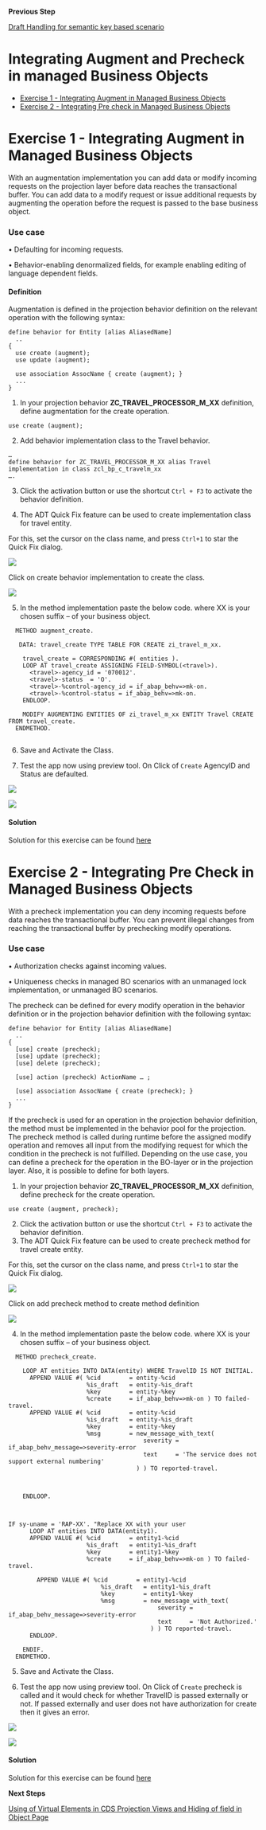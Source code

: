 **Previous Step**


[Draft Handling for semantic key based scenario](/docs/Managed%20Implementation/DraftSemanticKey/README.md)

# Integrating Augment and Precheck in managed Business Objects
* [Exercise 1 - Integrating Augment in Managed Business Objects](#exercise-1)
* [Exercise 2 - Integrating Pre check in Managed Business Objects](#exercise-2)

<a id="exercise-1"></a>
# Exercise 1 - Integrating Augment in Managed Business Objects
With an augmentation implementation you can add data or modify incoming requests on the projection layer before data reaches the transactional buffer.
You can add data to a modify request or issue additional requests by augmenting the operation before the request is passed to the base business object.

### Use case
•	Defaulting for incoming requests.

•	Behavior-enabling denormalized fields, for example enabling editing of language dependent fields.

#### Definition
Augmentation is defined in the projection behavior definition on the relevant operation with the following syntax:

```
define behavior for Entity [alias AliasedName]
  ..
{
  use create (augment);
  use update (augment); 

  use association AssocName { create (augment); }
  ...
}
```

1.	In your projection behavior **ZC_TRAVEL_PROCESSOR_M_XX** definition, define augmentation for the create  operation.

```
use create (augment);

```

2.	Add behavior implementation class to the Travel behavior.

```
…
define behavior for ZC_TRAVEL_PROCESSOR_M_XX alias Travel
implementation in class zcl_bp_c_travelm_xx
….
```

3.	Click the activation button or use the shortcut `Ctrl + F3` to activate the behavior definition.

4.	The ADT Quick Fix feature can be used to create implementation class for travel entity.

For this, set the cursor on the class name, and press `Ctrl+1` to star the Quick Fix dialog.

![](images/BILForAugmentation.png)


Click on create behavior implementation to create the class.

![](images/BILClassForAugmentation.png)

5.	In the method implementation paste the below code. where XX is your chosen suffix – of your business object.

```
  METHOD augment_create.
  
   DATA: travel_create TYPE TABLE FOR CREATE zi_travel_m_xx.

    travel_create = CORRESPONDING #( entities ).
    LOOP AT travel_create ASSIGNING FIELD-SYMBOL(<travel>).
      <travel>-agency_id = '070012'.
      <travel>-status  = 'O'.
      <travel>-%control-agency_id = if_abap_behv=>mk-on.
      <travel>-%control-status = if_abap_behv=>mk-on.
    ENDLOOP.

    MODIFY AUGMENTING ENTITIES OF zi_travel_m_xx ENTITY Travel CREATE FROM travel_create.
  ENDMETHOD.
  
  ```
  
6.	Save and Activate the Class.

7.	Test the app now using preview tool. On Click of `Create` AgencyID and Status are defaulted.

![](images/TestForAugmentation1.png)

![](images/TestForAugmentation2.png)

#### Solution 
Solution for this exercise can be found [here](/docs/Managed%20Implementation/Augment%20and%20Precheck/Solutions/Augment)

<a id="exercise-2"></a>
# Exercise 2 - Integrating Pre Check in Managed Business Objects

With a precheck implementation you can deny incoming requests before data reaches the transactional buffer.
You can prevent illegal changes from reaching the transactional buffer by prechecking modify operations.

### Use case

•	Authorization checks against incoming values.

•	Uniqueness checks in managed BO scenarios with an unmanaged lock implementation, or unmanaged BO scenarios.

The precheck can be defined for every modify operation in the behavior definition or in the projection behavior definition with the following syntax:

```
define behavior for Entity [alias AliasedName]
  ..
{
  [use] create (precheck);
  [use] update (precheck); 
  [use] delete (precheck);

  [use] action (precheck) ActionName … ; 

  [use] association AssocName { create (precheck); }
  ...
}

```

If the precheck is used for an operation in the projection behavior definition, the method must be implemented in the behavior pool for the projection.
The precheck method is called during runtime before the assigned modify operation and removes all input from the modifying request for which the condition in the precheck is not fulfilled.
Depending on the use case, you can define a precheck for the operation in the BO-layer or in the projection layer. Also, it is possible to define for both layers.
1.	In your projection behavior **ZC_TRAVEL_PROCESSOR_M_XX** definition, define precheck for the create  operation.

```
use create (augment, precheck);
```


2.	Click the activation button or use the shortcut `Ctrl + F3` to activate the behavior definition.
3.	The ADT Quick Fix feature can be used to create precheck method for travel create entity.

For this, set the cursor on the class name, and press `Ctrl+1` to star the Quick Fix dialog.

![](images/PreCheck.png)

Click on add precheck method to create method definition

![](images/PreCheckDefn.png)

4.	In the method implementation paste the below code. where XX is your chosen suffix – of your business object.

```
  METHOD precheck_create.

    LOOP AT entities INTO DATA(entity) WHERE TravelID IS NOT INITIAL.
      APPEND VALUE #( %cid        = entity-%cid
                      %is_draft   = entity-%is_draft
                      %key        = entity-%key
                      %create     = if_abap_behv=>mk-on ) TO failed-travel.
      APPEND VALUE #( %cid        = entity-%cid
                      %is_draft   = entity-%is_draft
                      %key        = entity-%key
                      %msg        = new_message_with_text(
                                      severity = if_abap_behv_message=>severity-error
                                      text     = 'The service does not support external numbering'
                                    ) ) TO reported-travel.



    ENDLOOP.



IF sy-uname = 'RAP-XX'. "Replace XX with your user
      LOOP AT entities INTO DATA(entity1).
      APPEND VALUE #( %cid        = entity1-%cid
                      %is_draft   = entity1-%is_draft
                      %key        = entity1-%key
                      %create     = if_abap_behv=>mk-on ) TO failed-travel.

        APPEND VALUE #( %cid        = entity1-%cid
                          %is_draft   = entity1-%is_draft
                          %key        = entity1-%key
                          %msg        = new_message_with_text(
                                          severity = if_abap_behv_message=>severity-error
                                          text     = 'Not Authorized.'
                                        ) ) TO reported-travel.
      ENDLOOP.

    ENDIF.
  ENDMETHOD.

```

5. Save and Activate the Class.

6. Test the app now using preview tool. On Click of `Create` precheck is called and it would check for whether TravelID is passed externally or not. If passed externally and user does not have authorization for create then it gives an error.

![](images/PreCheckTest1.png)

![](images/PreCheckTest2.png)

#### Solution 
Solution for this exercise can be found [here](/docs/Managed%20Implementation/Augment%20and%20Precheck/Solutions/Precheck)

**Next Steps**

[Using of Virtual Elements in CDS Projection Views and Hiding of field in Object Page](/docs/Managed%20Implementation/VirtualElement/readme.md)





